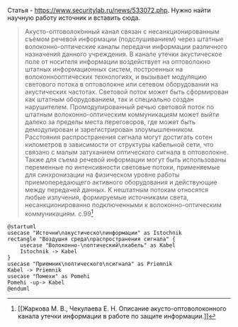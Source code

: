 Статья - https://www.securitylab.ru/news/533072.php. Нужно найти научную работу источник и вставить сюда.

>Акусто-оптоволоконный канал связан с несанкционированным съѐмом речевой информации (подслушиванием) через штатные волоконно-оптические каналы передачи информации различного назначения данного учреждения. В канале утечки акустическое поле от носителя информации воздействует на оптоволокно штатных информационных систем, построенных на волоконнооптических технологиях, и вызывает модуляцию светового потока в оптоволокне или сетевом оборудовании на акустических частотах. 
>Световой поток может быть сформирован как штатным оборудованием, так и специально создан нарушителем. Промодулированный речью световой поток по штатным волоконно-оптическим коммуникациям может выйти далеко за пределы места переговоров, где может быть демодулирован и зарегистрирован злоумышленником. Расстояния распространения сигнала могут достигать сотен километров в зависимости от структуры кабельной сети, что связано с малым затуханием оптического сигнала в оптоволокне.
>Также для съема речевой информации могут быть использованы переменные по интенсивности световые потоки, применяемые для синхронизации на физическом уровне работы приемопередающего активного оборудования и действующие между передачей данных. К нештатным потокам относятся любые излучения, формируемые источниками света, несанкционированно подключенными к волоконно-оптическим коммуникациям.
>c.99[^5]

```plantuml
@startuml
usecase "Источни\nакустическо\nинформации" as Istochnik
rectangle "Воздушня среда\nраспространения сигнала" {
	usecase "Волоконно-\nоптический\nкабель" as Kabel
	Istochnik -> Kabel
}
usecase "Приемник\nоптического\nсигнала" as Priemnik
Kabel -> Priemnik
usecase "Помехи" as Pomehi
Pomehi -up-> Kabel
@enduml
```
[^5]:[[Жаркова М. В., Чекулаева Е. Н. Описание акусто-оптоволоконного канала утечки информации в работе по защите информации.]]